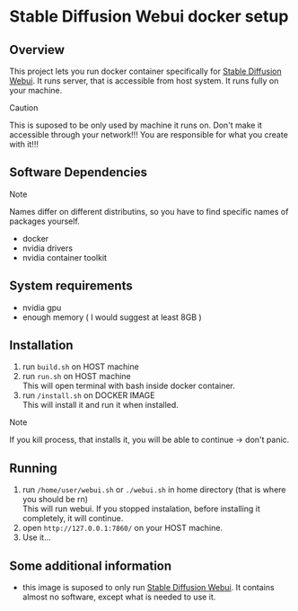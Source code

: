 # Stable Diffusion Webui docker setup

## Overview
This project lets you run docker container specifically for [Stable Diffusion Webui](https://github.com/AUTOMATIC1111/stable-diffusion-webui). It runs server, that is accessible from host system. It runs fully on your machine.
> [!CAUTION]
> This is suposed to be only used by machine it runs on. Don't make it accessible through your network!!!
> You are responsible for what you create with it!!!

## Software Dependencies
> [!NOTE]
> Names differ on different distributins, so you have to find specific names of packages yourself.

- docker
- nvidia drivers
- nvidia container toolkit

## System requirements
- nvidia gpu
- enough memory ( I would suggest at least 8GB )

## Installation

1. run `build.sh` on HOST machine  
2. run `run.sh` on HOST machine  
This will open terminal with bash inside docker container.  
3. run `/install.sh` on DOCKER IMAGE  
This will install it and run it when installed.  
> [!NOTE]
> If you kill process, that installs it, you will be able to continue -> don't panic.
## Running
1. run `/home/user/webui.sh` or `./webui.sh` in home directory (that is where you should be rn)  
This will run webui. If you stopped instalation, before installing it completely, it will continue.  
2. open `http://127.0.0.1:7860/` on your HOST machine.  
3. Use it...  

## Some additional information
- this image is suposed to only run [Stable Diffusion Webui](https://github.com/AUTOMATIC1111/stable-diffusion-webui). It contains almost no software, except what is needed to use it. 
